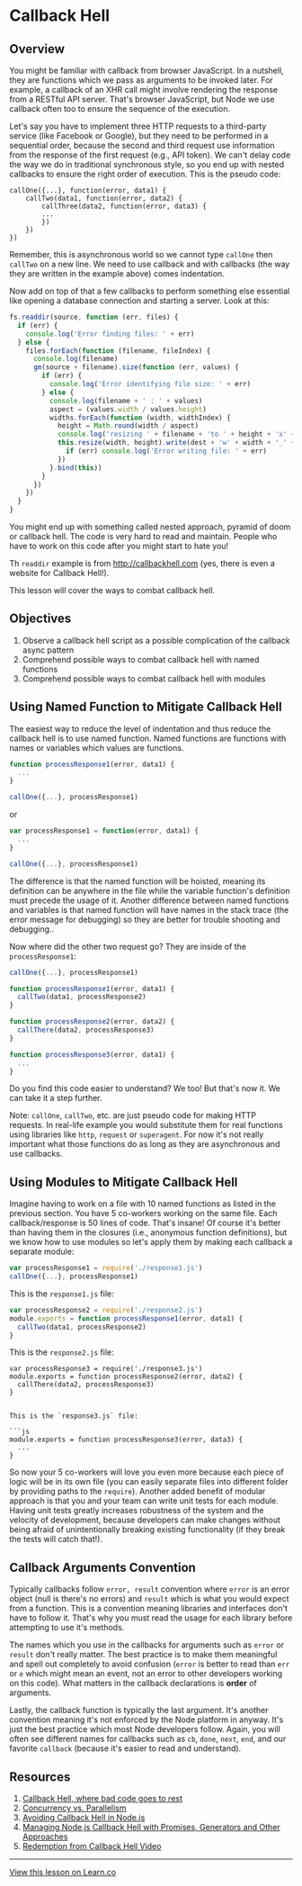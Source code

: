 # Callback Hell

## Overview

You might be familiar with callback from browser JavaScript. In a nutshell, they are functions which we pass as arguments to be invoked later. For example, a callback of an XHR call might involve rendering the response from a RESTful API server. That's browser JavaScript, but Node we use callback often too to ensure the sequence of the execution.

Let's say you have to implement three HTTP requests to a third-party service (like Facebook or Google), but they need to be performed in a sequential order, because the second and third request use information from the response of the first request (e.g., API token).  We can't delay code the way we do in traditional synchronous style, so you end up with nested callbacks to ensure the right order of execution. This is the pseudo code:

```
callOne({...}, function(error, data1) {
    callTwo(data1, function(error, data2) {
        callThree(data2, function(error, data3) {
        ...
        })
    })
}) 
```

Remember, this is asynchronous world so we cannot type `callOne` then `callTwo` on a new line. We need to use callback and with callbacks (the way they are written in the example above) comes indentation.

Now add on top of that a few callbacks to perform something else essential like opening a database connection and starting a server. Look at this:


```js
fs.readdir(source, function (err, files) {
  if (err) {
    console.log('Error finding files: ' + err)
  } else {
    files.forEach(function (filename, fileIndex) {
      console.log(filename)
      gm(source + filename).size(function (err, values) {
        if (err) {
          console.log('Error identifying file size: ' + err)
        } else {
          console.log(filename + ' : ' + values)
          aspect = (values.width / values.height)
          widths.forEach(function (width, widthIndex) {
            height = Math.round(width / aspect)
            console.log('resizing ' + filename + 'to ' + height + 'x' + height)
            this.resize(width, height).write(dest + 'w' + width + '_' + filename, function(err) {
              if (err) console.log('Error writing file: ' + err)
            })
          }.bind(this))
        }
      })
    })
  }
}
```

You might end up with something called nested approach, pyramid of doom or callback hell. The code is very hard to read and maintain. People who have to work on this code after you might start to hate you!

Th `readdir` example is from <http://callbackhell.com> (yes, there is even a website for Callback Hell!).

This lesson will cover the ways to combat callback hell.

## Objectives

1. Observe a callback hell script as a possible complication of the callback async pattern
1. Comprehend possible ways to combat callback hell with named functions 
1. Comprehend possible ways to combat callback hell with modules


## Using Named Function to Mitigate Callback Hell

The easiest way to reduce the level of indentation and thus reduce the callback hell is to use named function. Named functions are functions with names or variables which values are functions.

```js
function processResponse1(error, data1) {
  ...
}

callOne({...}, processResponse1)
```

or 

```js
var processResponse1 = function(error, data1) {
  ...
}

callOne({...}, processResponse1)
```

The difference is that the named function will be hoisted, meaning its definition can be anywhere in the file while the variable function's definition must precede the usage of it. Another difference between named functions and variables is that named function will have names in the stack trace (the error message for debugging) so they are better for trouble shooting and debugging..

Now where did the other two request go? They are inside of the `processResponse1`:

```js
callOne({...}, processResponse1)

function processResponse1(error, data1) {
  callTwo(data1, processResponse2)
}

function processResponse2(error, data2) {
  callThere(data2, processResponse3)
}

function processResponse3(error, data1) {
  ...
}
```

Do you find this code easier to understand? We too! But that's now it. We can take it a step further.

Note: `callOne`, `callTwo`, etc. are just pseudo code for making HTTP requests. In real-life example you would substitute them for real functions using libraries like `http`, `request` or `superagent`. For now it's not really important what those functions do as long as they are asynchronous and use callbacks.

## Using Modules to Mitigate Callback Hell

Imagine having to work on a file with 10 named functions as listed in the previous section. You have 5 co-workers working on the same file. Each callback/response is 50 lines of code. That's insane! Of course it's better than having them in the closures (i.e., anonymous function definitions), but we know how to use modules so let's apply them by making each callback a separate module:

```js
var processResponse1 = require('./response1.js')
callOne({...}, processResponse1)
```

This is the `response1.js` file:

```js
var processResponse2 = require('./response2.js')
module.exports = function processResponse1(error, data1) {
  callTwo(data1, processResponse2)
}
```

This is the `response2.js` file:

```
var processResponse3 = require('./response3.js')
module.exports = function processResponse2(error, data2) {
  callThere(data2, processResponse3)
}


This is the `response3.js` file:

```js
module.exports = function processResponse3(error, data3) {
  ...
}
```


So now your 5 co-workers will love you even more because each piece of logic will be in its own file (you can easily separate files into different folder by providing paths to the `require`). Another added benefit of modular approach is that you and your team can write unit tests for each module. Having unit tests greatly increases robustness of the system and the velocity of development, because developers can make changes without being afraid of unintentionally breaking existing functionality (if they break the tests will catch that!).

## Callback Arguments Convention

Typically callbacks follow `error, result` convention where `error` is an error object (null is there's no errors) and `result` which is what you would expect from a function. This is a convention meaning libraries and interfaces don't have to follow it. That's why you must read the usage for each library before attempting to use it's methods. 

The names which you use in the callbacks for arguments such as `error` or `result` don't really matter. The best practice is to make them meaningful and spell out completely to avoid confusion (`error` is better to read than `err` or `e` which might mean an event, not an error to other developers working on this code). What matters in the callback declarations is **order** of arguments. 

Lastly, the callback function is typically the last argument. It's another convention meaning it's not enforced by the Node platform in anyway. It's just the best practice which most Node developers follow. Again, you will often see different names for callbacks such as `cb`, `done`, `next`, `end`, and our favorite `callback` (because it's easier to read and understand).

## Resources

1. [Callback Hell, where bad code goes to rest](http://callbackhell.com)
2. [Concurrency vs. Parallelism](http://stackoverflow.com/questions/1050222/concurrency-vs-parallelism-what-is-the-difference#1050257)
3. [Avoiding Callback Hell in Node.js](http://stackabuse.com/avoiding-callback-hell-in-node-js)
4. [Managing Node.js Callback Hell with Promises, Generators and Other Approaches](https://strongloop.com/strongblog/node-js-callback-hell-promises-generators)
5. [Redemption from Callback Hell Video](https://www.youtube.com/watch?v=hf1T_AONQJU)

---

<a href='https://learn.co/lessons/node-non-blocking-callback' data-visibility='hidden'>View this lesson on Learn.co</a>

